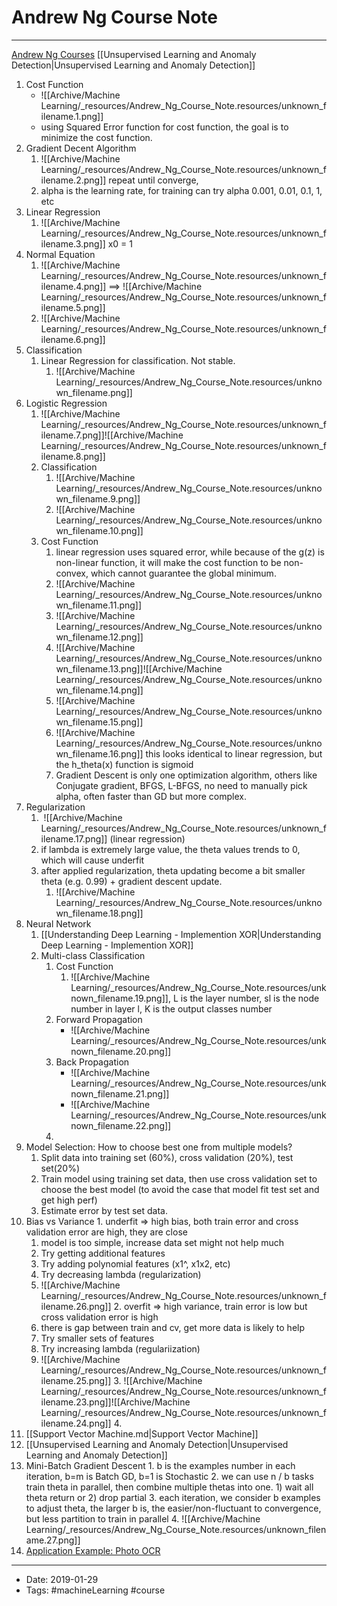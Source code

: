 # Andrew Ng Course Note
----

[Andrew Ng Courses](https://www.youtube.com/watch?v=r3uBEDCqIN0&list=PLZ9qNFMHZ-A4rycgrgOYma6zxF4BZGGPW&index=71)
 [[Unsupervised Learning and Anomaly Detection|Unsupervised Learning and Anomaly Detection]]


1.  Cost Function
    *   ![[Archive/Machine Learning/_resources/Andrew_Ng_Course_Note.resources/unknown_filename.1.png]] 
    *   using Squared Error function for cost function, the goal is to minimize the cost function.
2.  Gradient Decent Algorithm
    1.  ![[Archive/Machine Learning/_resources/Andrew_Ng_Course_Note.resources/unknown_filename.2.png]] repeat until converge,
    2.  alpha is the learning rate, for training can try alpha 0.001, 0.01, 0.1, 1, etc
3.  Linear Regression
    1.  ![[Archive/Machine Learning/_resources/Andrew_Ng_Course_Note.resources/unknown_filename.3.png]] x0 = 1
4.  Normal Equation
    1.  ![[Archive/Machine Learning/_resources/Andrew_Ng_Course_Note.resources/unknown_filename.4.png]] ==> ![[Archive/Machine Learning/_resources/Andrew_Ng_Course_Note.resources/unknown_filename.5.png]]
    2.  ![[Archive/Machine Learning/_resources/Andrew_Ng_Course_Note.resources/unknown_filename.6.png]]
5.  Classification
    1.  Linear Regression for classification. Not stable.
        1.  ![[Archive/Machine Learning/_resources/Andrew_Ng_Course_Note.resources/unknown_filename.png]]
6.  Logistic Regression
    1.  ![[Archive/Machine Learning/_resources/Andrew_Ng_Course_Note.resources/unknown_filename.7.png]]![[Archive/Machine Learning/_resources/Andrew_Ng_Course_Note.resources/unknown_filename.8.png]]
    2.  Classification
        1.  ![[Archive/Machine Learning/_resources/Andrew_Ng_Course_Note.resources/unknown_filename.9.png]]
        2.  ![[Archive/Machine Learning/_resources/Andrew_Ng_Course_Note.resources/unknown_filename.10.png]]
    3.  Cost Function
        1.  linear regression uses squared error, while because of the g(z) is non-linear function, it will make the cost function to be non-convex, which cannot guarantee the global minimum.
        2.  ![[Archive/Machine Learning/_resources/Andrew_Ng_Course_Note.resources/unknown_filename.11.png]]
        3.  ![[Archive/Machine Learning/_resources/Andrew_Ng_Course_Note.resources/unknown_filename.12.png]]
        4.  ![[Archive/Machine Learning/_resources/Andrew_Ng_Course_Note.resources/unknown_filename.13.png]]![[Archive/Machine Learning/_resources/Andrew_Ng_Course_Note.resources/unknown_filename.14.png]]
        5.  ![[Archive/Machine Learning/_resources/Andrew_Ng_Course_Note.resources/unknown_filename.15.png]]
        6.  ![[Archive/Machine Learning/_resources/Andrew_Ng_Course_Note.resources/unknown_filename.16.png]] this looks identical to linear regression, but the h\_theta(x) function is sigmoid
        7.  Gradient Descent is only one optimization algorithm, others like Conjugate gradient, BFGS, L-BFGS, no need to manually pick alpha, often faster than GD but more complex.
7.  Regularization
    1.   ![[Archive/Machine Learning/_resources/Andrew_Ng_Course_Note.resources/unknown_filename.17.png]] (linear regression)
    2.  if lambda is extremely large value, the theta values trends to 0, which will cause underfit
    3.  after applied regularization, theta updating become a bit smaller theta (e.g. 0.99) + gradient descent update.
        1.  ![[Archive/Machine Learning/_resources/Andrew_Ng_Course_Note.resources/unknown_filename.18.png]]
8.  Neural Network
    1.  [[Understanding Deep Learning - Implemention XOR|Understanding Deep Learning - Implemention XOR]]
    2.  Multi-class Classification
        1.  Cost Function
            1.  ![[Archive/Machine Learning/_resources/Andrew_Ng_Course_Note.resources/unknown_filename.19.png]], L is the layer number, sl is the node number in layer l, K is the output classes number
        2.  Forward Propagation
            *   ![[Archive/Machine Learning/_resources/Andrew_Ng_Course_Note.resources/unknown_filename.20.png]]
        3.  Back Propagation
            *   ![[Archive/Machine Learning/_resources/Andrew_Ng_Course_Note.resources/unknown_filename.21.png]]
            *   ![[Archive/Machine Learning/_resources/Andrew_Ng_Course_Note.resources/unknown_filename.22.png]]
        4.  
9.  Model Selection: How to choose best one from multiple models?
    1.  Split data into training set (60%), cross validation (20%), test set(20%)
    2.  Train model using training set data, then use cross validation set to choose the best model (to avoid the case that model fit test set and get high perf)
    3.  Estimate error by test set data.
10.  Bias vs Variance
    1.  underfit => high bias, both train error and cross validation error are high, they are close
        1.  model is too simple, increase data set might not help much
        2.  Try getting additional features
        3.  Try adding polynomial features (x1^, x1x2, etc)
        4.  Try decreasing lambda (regularization)
        5.  ![[Archive/Machine Learning/_resources/Andrew_Ng_Course_Note.resources/unknown_filename.26.png]]
    2.  overfit => high variance, train error is low but cross validation error is high
        1.  there is gap between train and cv, get more data is likely to help
        2.  Try smaller sets of features
        3.  Try increasing lambda (regulariization)
        4.  ![[Archive/Machine Learning/_resources/Andrew_Ng_Course_Note.resources/unknown_filename.25.png]]
    3.  ![[Archive/Machine Learning/_resources/Andrew_Ng_Course_Note.resources/unknown_filename.23.png]]![[Archive/Machine Learning/_resources/Andrew_Ng_Course_Note.resources/unknown_filename.24.png]]
    4.  
11.  [[Support Vector Machine.md|Support Vector Machine]]
12.  [[Unsupervised Learning and Anomaly Detection|Unsupervised Learning and Anomaly Detection]]
13.  Mini-Batch Gradient Descent
    1.  b is the examples number in each iteration, b=m is Batch GD, b=1 is Stochastic
    2.  we can use n / b tasks train theta in parallel, then combine multiple thetas into one. 1) wait all theta return or 2) drop partial
    3.  each iteration, we consider b examples to adjust theta, the larger b is, the easier/non-fluctuant to convergence, but less partition to train in parallel
    4.  ![[Archive/Machine Learning/_resources/Andrew_Ng_Course_Note.resources/unknown_filename.27.png]]
14.  [Application Example: Photo OCR](https://www.youtube.com/watch?v=jOyeJ4-sWqc&index=103&list=PLZ9qNFMHZ-A4rycgrgOYma6zxF4BZGGPW)



----

- Date: 2019-01-29
- Tags: #machineLearning #course



